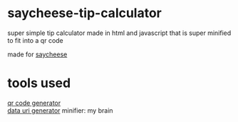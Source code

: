 # saycheese-tip-calculator
super simple tip calculator made in html and javascript that is super minified to fit into a qr code  

made for [saycheese](https://saycheese.hackclub.com/)  

# tools used
[qr code generator](https://qrcode.tec-it.com/en)  
[data uri generator](https://www.antvaset.com/data-uri-generator)
minifier: my brain  